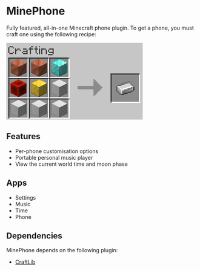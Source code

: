 # MinePhone
Fully featured, all-in-one Minecraft phone plugin. To get a phone, you must craft one using the following recipe:

![Crafting Recipe](./github/crafting.png)

## Features
- Per-phone customisation options
- Portable personal music player
- View the current world time and moon phase

## Apps
- Settings
- Music
- Time
- Phone

## Dependencies
MinePhone depends on the following plugin:
- [CraftLib](https://www.spigotmc.org/resources/craftlib.79163/)